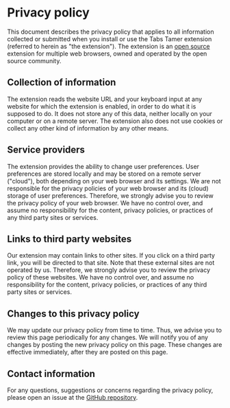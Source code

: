 # Privacy policy

This document describes the privacy policy that applies to all information collected or submitted when you install or use the Tabs Tamer extension (referred to herein as "the extension"). The extension is an [open source](https://github.com/infokiller/tabs-tamer) extension for multiple web browsers, owned and operated by the open source community.

## Collection of information

The extension reads the website URL and your keyboard input at any website for which the extension is enabled, in order to do what it is supposed to do. It does not store any of this data, neither locally on your computer or on a remote server. The extension also does not use cookies or collect any other kind of information by any other means.

## Service providers

The extension provides the ability to change user preferences. User preferences are stored locally and may be stored on a remote server ("cloud"), both depending on your web browser and its settings. We are not responsible for the privacy policies of your web browser and its (cloud) storage of user preferences. Therefore, we strongly advise you to review the privacy policy of your web browser. We have no control over, and assume no responsibility for the content, privacy policies, or practices of any third party sites or services.

## Links to third party websites

Our extension may contain links to other sites. If you click on a third party link, you will be directed to that site. Note that these external sites are not operated by us. Therefore, we strongly advise you to review the privacy policy of these websites. We have no control over, and assume no responsibility for the content, privacy policies, or practices of any third party sites or services.

## Changes to this privacy policy

We may update our privacy policy from time to time. Thus, we advise you to review this page periodically for any changes. We will notify you of any changes by posting the new privacy policy on this page. These changes are effective immediately, after they are posted on this page.

## Contact information

For any questions, suggestions or concerns regarding the privacy policy, please open an issue at the [GitHub repository](https://github.com/infokiller/tabs-tamer).
